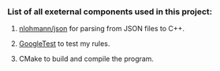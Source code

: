 ### List of all exeternal components used in this project:

1. [nlohmann/json](https://github.com/nlohmann/json) for parsing from JSON files to C++.

2. [GoogleTest](https://google.github.io/googletest/) to test my rules.

3. CMake to build and compile the program.